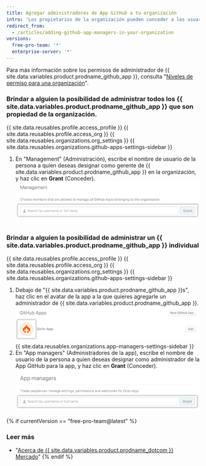 ```yaml
---
title: Agregar administradores de App GitHub a tu organización
intro: 'Los propietarios de la organización pueden conceder a los usuarios la capacidad para administrar alguna o todas las {{ site.data.variables.product.prodname_github_app }}s que le pertenecen a la organización.'
redirect_from:
  - /articles/adding-github-app-managers-in-your-organization
versions:
  free-pro-team: '*'
  enterprise-server: '*'
---
```


Para más información sobre los permisos de administrador de {{ site.data.variables.product.prodname_github_app }}, consulta "[Niveles de permiso para una organización](/articles/permission-levels-for-an-organization#github-app-managers)".

### Brindar a alguien la posibilidad de administrar todos los {{ site.data.variables.product.prodname_github_app }} que son propiedad de la organización.

{{ site.data.reusables.profile.access_profile }}
{{ site.data.reusables.profile.access_org }}
{{ site.data.reusables.organizations.org_settings }}
{{ site.data.reusables.organizations.github-apps-settings-sidebar }}
1. En "Management" (Administración), escribe el nombre de usuario de la persona a quien deseas designar como gerente de {{ site.data.variables.product.prodname_github_app }} en la organización, y haz clic en **Grant** (Conceder). ![Agregar un administrador de {{ site.data.variables.product.prodname_github_app }}](/assets/images/help/organizations/add-github-app-manager.png)

### Brindar a alguien la posibilidad de administrar un {{ site.data.variables.product.prodname_github_app }} individual

{{ site.data.reusables.profile.access_profile }}
{{ site.data.reusables.profile.access_org }}
{{ site.data.reusables.organizations.org_settings }}
{{ site.data.reusables.organizations.github-apps-settings-sidebar }}
1. Debajo de "{{ site.data.variables.product.prodname_github_app }}s", haz clic en el avatar de la app a la que quieres agregarle un administrador de {{ site.data.variables.product.prodname_github_app }}. ![Seleccionar {{ site.data.variables.product.prodname_github_app }}](/assets/images/help/organizations/select-github-app.png)
{{ site.data.reusables.organizations.app-managers-settings-sidebar }}
1. En "App managers" (Administradores de la app), escribe el nombre de usuario de la persona a quien deseas designar como administrador de la App GitHub para la app, y haz clic en **Grant** (Conceder). ![Agregar un administrador de {{ site.data.variables.product.prodname_github_app }} para una app específica](/assets/images/help/organizations/add-github-app-manager-for-app.png)

{% if currentVersion == "free-pro-team@latest" %}
### Leer más

- "[Acerca de {{ site.data.variables.product.prodname_dotcom }} Mercado](/articles/about-github-marketplace/)"
{% endif %}
